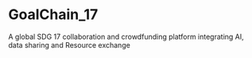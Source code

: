 # GoalChain_17
A global SDG 17 collaboration and crowdfunding platform integrating AI, data sharing and Resource exchange

